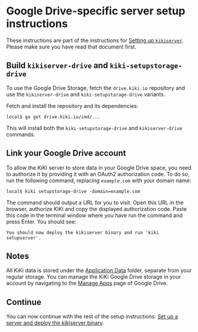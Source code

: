 # Google Drive-specific server setup instructions

These instructions are part of the instructions for
[Setting up `kikiserver`](/doc/server_setup.md).
Please make sure you have read that document first.

## Build `kikiserver-drive` and `kiki-setupstorage-drive`

To use the Google Drive Storage, fetch the `drive.kiki.io` repository and use the
`kikiserver-drive` and `kiki-setupstorage-drive` variants.

Fetch and install the repository and its dependencies:

```
local$ go get drive.kiki.io/cmd/...
```

This will install both the `kiki-setupstorage-drive` and `kikiserver-drive`
commands.

## Link your Google Drive account

To allow the KiKi server to store data in your Google Drive space, you need to authorize
it by providing it with an OAuth2 authorization code. To do so, run the following command,
replacing `example.com` with your domain name:

```
local$ kiki setupstorage-drive -domain=example.com
```

The command should output a URL for you to visit. Open this URL in the browser, authorize KiKi
and copy the displayed authorization code. Paste this code in the terminal window where you have
run the command and press Enter. You should see:

```
You should now deploy the kikiserver binary and run 'kiki setupserver'.
```

## Notes

All KiKi data is stored under the [Application Data](https://developers.google.com/drive/v3/web/appdata) folder,
separate from your regular storage. You can manage the KiKi Google Drive storage in your account by navigating
to the [Manage Apps](https://developers.google.com/drive/v3/web/appdata) page of Google Drive.

## Continue

You can now continue with the rest of the setup instructions: [Set up a server and deploy the kikiserver binary](/doc/server_setup.md#deploy).
